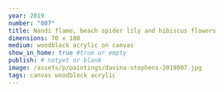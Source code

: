 ```yaml
---
year: 2019
number: "007"
title: Nandi flame, beach spider lily and hibiscus flowers
dimensions: 70 x 180
medium: woodblock acrylic on canvas
show_in_home: true #true or empty
publish: # notyet or blank
image: /assets/p/paintings/davina-stephens-2019007.jpg
tags: canvas woodblock acrylic
---
```

